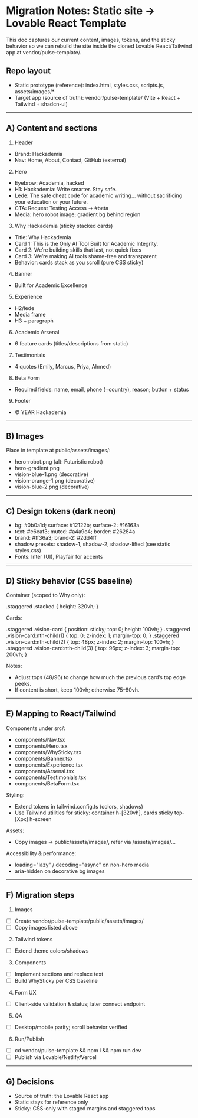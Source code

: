 # Migration Notes: Static site → Lovable React Template

This doc captures our current content, images, tokens, and the sticky behavior so we can rebuild the site inside the cloned Lovable React/Tailwind app at vendor/pulse-template/.

## Repo layout
- Static prototype (reference): index.html, styles.css, scripts.js, assets/images/*
- Target app (source of truth): vendor/pulse-template/ (Vite + React + Tailwind + shadcn-ui)

---
## A) Content and sections
1) Header
- Brand: Hackademia
- Nav: Home, About, Contact, GitHub (external)

2) Hero
- Eyebrow: Academia, hacked
- H1: Hackademia: Write smarter. Stay safe.
- Lede: The safe cheat code for academic writing… without sacrificing your education or your future.
- CTA: Request Testing Access → #beta
- Media: hero robot image; gradient bg behind region

3) Why Hackademia (sticky stacked cards)
- Title: Why Hackademia
- Card 1: This is the Only AI Tool Built for Academic Integrity.
- Card 2: We’re building skills that last, not quick fixes
- Card 3: We’re making AI tools shame-free and transparent
- Behavior: cards stack as you scroll (pure CSS sticky)

4) Banner
- Built for Academic Excellence

5) Experience
- H2/lede
- Media frame
- H3 + paragraph

6) Academic Arsenal
- 6 feature cards (titles/descriptions from static)

7) Testimonials
- 4 quotes (Emily, Marcus, Priya, Ahmed)

8) Beta Form
- Required fields: name, email, phone (+country), reason; button + status

9) Footer
- © YEAR Hackademia

---
## B) Images
Place in template at public/assets/images/:
- hero-robot.png (alt: Futuristic robot)
- hero-gradient.png
- vision-blue-1.png (decorative)
- vision-orange-1.png (decorative)
- vision-blue-2.png (decorative)

---
## C) Design tokens (dark neon)
- bg: #0b0a1d; surface: #12122b; surface-2: #16163a
- text: #e6eaf3; muted: #a4a9c4; border: #26284a
- brand: #ff36a3; brand-2: #2dd4ff
- shadow presets: shadow-1, shadow-2, shadow-lifted (see static styles.css)
- Fonts: Inter (UI), Playfair for accents

---
## D) Sticky behavior (CSS baseline)
Container (scoped to Why only):

.staggered .stacked { height: 320vh; }

Cards:

.staggered .vision-card { position: sticky; top: 0; height: 100vh; }
.staggered .vision-card:nth-child(1) { top: 0;    z-index: 1; margin-top: 0; }
.staggered .vision-card:nth-child(2) { top: 48px; z-index: 2; margin-top: 100vh; }
.staggered .vision-card:nth-child(3) { top: 96px; z-index: 3; margin-top: 200vh; }

Notes:
- Adjust tops (48/96) to change how much the previous card’s top edge peeks.
- If content is short, keep 100vh; otherwise 75–80vh.

---
## E) Mapping to React/Tailwind
Components under src/:
- components/Nav.tsx
- components/Hero.tsx
- components/WhySticky.tsx
- components/Banner.tsx
- components/Experience.tsx
- components/Arsenal.tsx
- components/Testimonials.tsx
- components/BetaForm.tsx

Styling:
- Extend tokens in tailwind.config.ts (colors, shadows)
- Use Tailwind utilities for sticky: container h-[320vh], cards sticky top-[Xpx] h-screen

Assets:
- Copy images → public/assets/images/, refer via /assets/images/...

Accessibility & performance:
- loading="lazy" / decoding="async" on non-hero media
- aria-hidden on decorative bg images

---
## F) Migration steps
1) Images
- [ ] Create vendor/pulse-template/public/assets/images/
- [ ] Copy images listed above

2) Tailwind tokens
- [ ] Extend theme colors/shadows

3) Components
- [ ] Implement sections and replace text
- [ ] Build WhySticky per CSS baseline

4) Form UX
- [ ] Client-side validation & status; later connect endpoint

5) QA
- [ ] Desktop/mobile parity; scroll behavior verified

6) Run/Publish
- [ ] cd vendor/pulse-template && npm i && npm run dev
- [ ] Publish via Lovable/Netlify/Vercel

---
## G) Decisions
- Source of truth: the Lovable React app
- Static stays for reference only
- Sticky: CSS-only with staged margins and staggered tops
